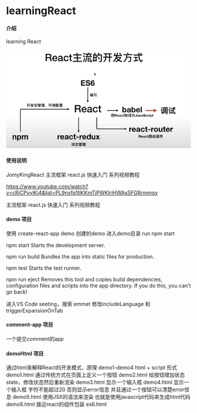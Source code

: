 # learningReact

#### 介绍
learning React

![avatar](./picture/reactflow.png)

#### 使用说明
JomyKingReact 
主流框架 react.js 快速入门 系列视频教程

https://www.youtube.com/watch?v=cRjCPyylKi4&list=PL9nxfq1tlKKmTjPWKIriHWAs5FGRrmmgy

主流框架 react.js 快速入门 系列视频教程

#### demo 项目
使用 create-react-app demo 创建的demo
进入demo目录 run npm start

  npm start
    Starts the development server.

  npm run build
    Bundles the app into static files for production.

  npm test
    Starts the test runner.

  npm run eject
    Removes this tool and copies build dependencies, configuration files
    and scripts into the app directory. If you do this, you can’t go back!

进入VS Code seeting，搜索 emmet  修改includeLanguage 和 triggerExpansionOnTab

#### comment-app 项目

一个提交comment的app

#### demoHtml 项目


通过html来解释React的开发模式、原理
demo1-demo4  html + script 形式
demo1.html   通过传统方式在页面上定义一个按钮
demo2.html   给按钮增加状态 state，修改状态然后重新渲染
demo3.html   显示一个输入框 
demo4.html   显示一个输入框 字符不能超过20 否则显示error信息 并且通过一个按钮可以清楚error信息
demo5.html   使用JSX的语法来渲染 也就是使用javascript代码来生成html代码
demo6.html   接近react的组件包装
es6.html     




 
